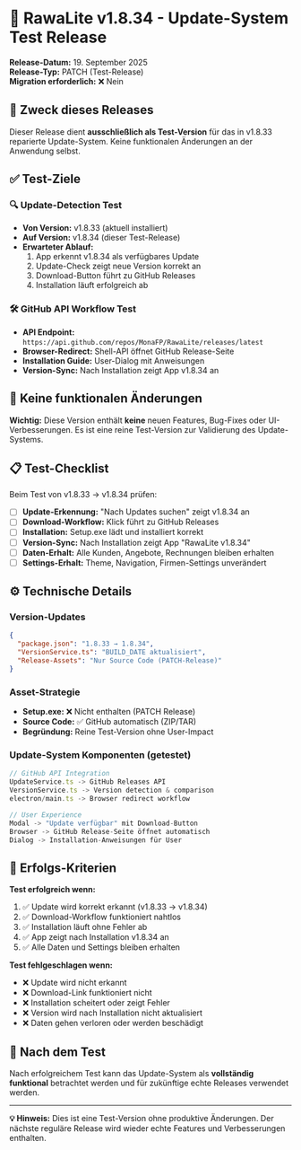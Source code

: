 # 🧪 RawaLite v1.8.34 - Update-System Test Release

**Release-Datum:** 19. September 2025  
**Release-Typ:** PATCH (Test-Release)  
**Migration erforderlich:** ❌ Nein  

## 🎯 Zweck dieses Releases

Dieser Release dient **ausschließlich als Test-Version** für das in v1.8.33 reparierte Update-System. Keine funktionalen Änderungen an der Anwendung selbst.

## ✅ Test-Ziele

### 🔍 Update-Detection Test
- **Von Version:** v1.8.33 (aktuell installiert)
- **Auf Version:** v1.8.34 (dieser Test-Release)
- **Erwarteter Ablauf:**
  1. App erkennt v1.8.34 als verfügbares Update
  2. Update-Check zeigt neue Version korrekt an
  3. Download-Button führt zu GitHub Releases
  4. Installation läuft erfolgreich ab

### 🛠️ GitHub API Workflow Test
- **API Endpoint:** `https://api.github.com/repos/MonaFP/RawaLite/releases/latest`
- **Browser-Redirect:** Shell-API öffnet GitHub Release-Seite
- **Installation Guide:** User-Dialog mit Anweisungen
- **Version-Sync:** Nach Installation zeigt App v1.8.34 an

## 🚫 Keine funktionalen Änderungen

**Wichtig:** Diese Version enthält **keine** neuen Features, Bug-Fixes oder UI-Verbesserungen. Es ist eine reine Test-Version zur Validierung des Update-Systems.

## 📋 Test-Checklist

Beim Test von v1.8.33 → v1.8.34 prüfen:

- [ ] **Update-Erkennung:** "Nach Updates suchen" zeigt v1.8.34 an
- [ ] **Download-Workflow:** Klick führt zu GitHub Releases  
- [ ] **Installation:** Setup.exe lädt und installiert korrekt
- [ ] **Version-Sync:** Nach Installation zeigt App "RawaLite v1.8.34"
- [ ] **Daten-Erhalt:** Alle Kunden, Angebote, Rechnungen bleiben erhalten
- [ ] **Settings-Erhalt:** Theme, Navigation, Firmen-Settings unverändert

## ⚙️ Technische Details

### Version-Updates
```json
{
  "package.json": "1.8.33 → 1.8.34",
  "VersionService.ts": "BUILD_DATE aktualisiert",
  "Release-Assets": "Nur Source Code (PATCH-Release)"
}
```

### Asset-Strategie
- **Setup.exe:** ❌ Nicht enthalten (PATCH Release)
- **Source Code:** ✅ GitHub automatisch (ZIP/TAR)
- **Begründung:** Reine Test-Version ohne User-Impact

### Update-System Komponenten (getestet)
```typescript
// GitHub API Integration
UpdateService.ts -> GitHub Releases API
VersionService.ts -> Version detection & comparison
electron/main.ts -> Browser redirect workflow

// User Experience
Modal -> "Update verfügbar" mit Download-Button
Browser -> GitHub Release-Seite öffnet automatisch
Dialog -> Installation-Anweisungen für User
```

## 🎯 Erfolgs-Kriterien

**Test erfolgreich wenn:**
1. ✅ Update wird korrekt erkannt (v1.8.33 → v1.8.34)
2. ✅ Download-Workflow funktioniert nahtlos
3. ✅ Installation läuft ohne Fehler ab
4. ✅ App zeigt nach Installation v1.8.34 an
5. ✅ Alle Daten und Settings bleiben erhalten

**Test fehlgeschlagen wenn:**
- ❌ Update wird nicht erkannt
- ❌ Download-Link funktioniert nicht
- ❌ Installation scheitert oder zeigt Fehler
- ❌ Version wird nach Installation nicht aktualisiert
- ❌ Daten gehen verloren oder werden beschädigt

## 🔄 Nach dem Test

Nach erfolgreichem Test kann das Update-System als **vollständig funktional** betrachtet werden und für zukünftige echte Releases verwendet werden.

---

**💡 Hinweis:** Dies ist eine Test-Version ohne produktive Änderungen. Der nächste reguläre Release wird wieder echte Features und Verbesserungen enthalten.